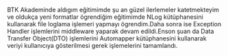 BTK Akademinde aldıgım eğitimimde şu an güzel ilerlemeler katetmekteyim ve oldukça yeni formatlar ögrendiğim eğitimimde NLog kütüphanesini kullanarak file loglama işlemeri yapmayı ögrendim.Daha sonra ise Exception Handler işlemlerini middleware yaparak devam edildi.Enson şuan da Data Transfer Object(DTO) işlemlerini Automapper kütüphanesini kullanarak veriyi kullanıcıya gösterilmesi gerek işlemelerini tamamlandı. 
